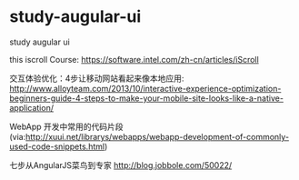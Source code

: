 study-augular-ui
================

study augular ui



this iscroll Course:
https://software.intel.com/zh-cn/articles/iScroll


交互体验优化：4步让移动网站看起来像本地应用:
http://www.alloyteam.com/2013/10/interactive-experience-optimization-beginners-guide-4-steps-to-make-your-mobile-site-looks-like-a-native-application/

WebApp 开发中常用的代码片段
(via:http://xuui.net/librarys/webapps/webapp-development-of-commonly-used-code-snippets.html)

七步从AngularJS菜鸟到专家
http://blog.jobbole.com/50022/